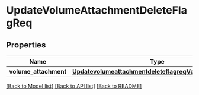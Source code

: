 # UpdateVolumeAttachmentDeleteFlagReq

## Properties
Name | Type | Description | Notes
------------ | ------------- | ------------- | -------------
**volume_attachment** | [**UpdatevolumeattachmentdeleteflagreqVolumeAttachment**](UpdatevolumeattachmentdeleteflagreqVolumeAttachment.md) |  | [optional] 

[[Back to Model list]](../README.md#documentation-for-models) [[Back to API list]](../README.md#documentation-for-api-endpoints) [[Back to README]](../README.md)


